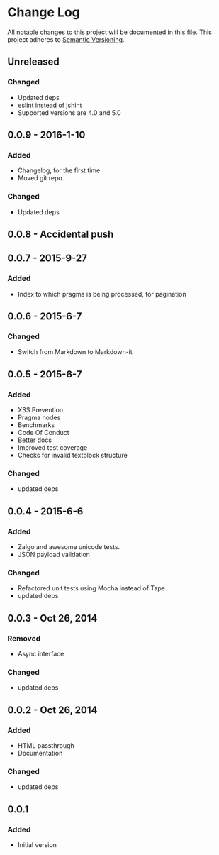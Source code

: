 # Change Log
All notable changes to this project will be documented in this file.
This project adheres to [Semantic Versioning](http://semver.org/).

## Unreleased
### Changed
 - Updated deps
 - eslint instead of jshint
 - Supported versions are 4.0 and 5.0

## 0.0.9 - 2016-1-10
### Added
 - Changelog, for the first time
 - Moved git repo.

### Changed
 - Updated deps

## 0.0.8 - Accidental push

## 0.0.7 - 2015-9-27
### Added
 - Index to which pragma is being processed, for pagination

## 0.0.6 - 2015-6-7
### Changed
 - Switch from Markdown to Markdown-it

## 0.0.5 - 2015-6-7
### Added
 - XSS Prevention
 - Pragma nodes
 - Benchmarks
 - Code Of Conduct
 - Better docs
 - Improved test coverage
 - Checks for invalid textblock structure

### Changed
 - updated deps

## 0.0.4 - 2015-6-6
### Added
 - Zalgo and awesome unicode tests.
 - JSON payload validation

### Changed
 - Refactored unit tests using Mocha instead of Tape.
 - updated deps

## 0.0.3 - Oct 26, 2014
### Removed
 - Async interface

### Changed
 - updated deps

## 0.0.2 - Oct 26, 2014
### Added
 - HTML passthrough
 - Documentation

### Changed
 - updated deps

## 0.0.1
### Added
 - Initial version